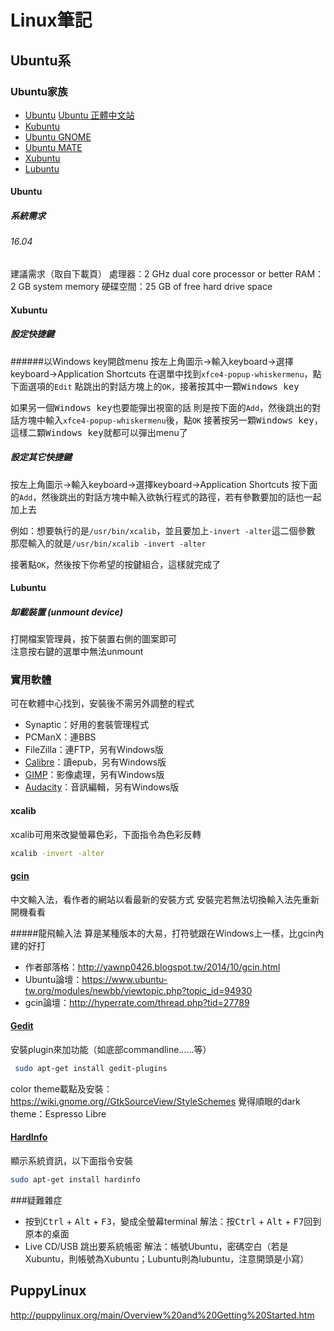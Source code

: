 # Linux筆記
## Ubuntu系
### Ubuntu家族
* [Ubuntu](https://www.ubuntu.com/)
  [Ubuntu 正體中文站](https://www.ubuntu-tw.org/)
* [Kubuntu](https://www.kubuntu.org/)
* [Ubuntu GNOME](https://ubuntugnome.org/)
* [Ubuntu MATE](https://ubuntu-mate.org/)
* [Xubuntu](http://xubuntu.org/)
* [Lubuntu](http://lubuntu.me/)

#### Ubuntu
##### 系統需求
###### 16.04
建議需求（取自下載頁）
處理器：2 GHz dual core processor or better
RAM：2 GB system memory
硬碟空間：25 GB of free hard drive space

#### Xubuntu
##### 設定快捷鍵
######以Windows key開啟menu
按左上角圖示→輸入keyboard→選擇keyboard→Application Shortcuts
在選單中找到`xfce4-popup-whiskermenu`，點下面選項的`Edit`
點跳出的對話方塊上的`OK`，接著按其中一顆<kbd>Windows key</kbd>

如果另一個<kbd>Windows key</kbd>也要能彈出視窗的話
則是按下面的`Add`，然後跳出的對話方塊中輸入`xfce4-popup-whiskermenu`後，點`OK`
接著按另一顆<kbd>Windows key</kbd>，這樣二顆<kbd>Windows key</kbd>就都可以彈出menu了

##### 設定其它快捷鍵
按左上角圖示→輸入keyboard→選擇keyboard→Application Shortcuts
按下面的`Add`，然後跳出的對話方塊中輸入欲執行程式的路徑，若有參數要加的話也一起加上去

例如：想要執行的是`/usr/bin/xcalib`，並且要加上`-invert -alter`這二個參數
那麼輸入的就是`/usr/bin/xcalib -invert -alter`

接著點`OK`，然後按下你希望的按鍵組合，這樣就完成了

#### Lubuntu
##### 缷載裝置 (unmount device)
打開檔案管理員，按下裝置右側的圖案即可  
注意按右鍵的選單中無法unmount  

### 實用軟體
可在軟體中心找到，安裝後不需另外調整的程式
* Synaptic：好用的套裝管理程式
* PCManX：連BBS
* FileZilla：連FTP，另有Windows版
* [Calibre](https://calibre-ebook.com/)：讀epub，另有Windows版
* [GIMP](https://www.gimp.org/)：影像處理，另有Windows版
* [Audacity](http://www.audacityteam.org/)：音訊編輯，另有Windows版

#### xcalib
xcalib可用來改變螢幕色彩，下面指令為色彩反轉
```bash
xcalib -invert -alter
```

#### [gcin](http://hyperrate.com/dir.php?eid=67)
中文輸入法，看作者的網站以看最新的安裝方式
安裝完若無法切換輸入法先重新開機看看

#####龍飛輸入法
算是某種版本的大易，打符號跟在Windows上一樣，比gcin內建的好打
* 作者部落格：http://yawnp0426.blogspot.tw/2014/10/gcin.html
* Ubuntu論壇：https://www.ubuntu-tw.org/modules/newbb/viewtopic.php?topic_id=94930
* gcin論壇：http://hyperrate.com/thread.php?tid=27789

#### [Gedit](https://wiki.gnome.org/Apps/Gedit)
安裝plugin來加功能（如底部commandline……等）
```bash
 sudo apt-get install gedit-plugins
```

color theme載點及安裝：<https://wiki.gnome.org//GtkSourceView/StyleSchemes>
覺得順眼的dark theme：Espresso Libre

#### [HardInfo](https://help.ubuntu.com/community/HardInfo)
顯示系統資訊，以下面指令安裝
```bash
sudo apt-get install hardinfo
```

###疑難雜症
* 按到<kbd>Ctrl</kbd> + <kbd>Alt</kbd> + <kbd>F3</kbd>，變成全螢幕terminal
  解法：按<kbd>Ctrl</kbd> + <kbd>Alt</kbd> + <kbd>F7</kbd>回到原本的桌面
* Live CD/USB 跳出要系統帳密
  解法：帳號Ubuntu，密碼空白（若是Xubuntu，則帳號為Xubuntu；Lubuntu則為lubuntu，注意開頭是小寫）

## PuppyLinux
http://puppylinux.org/main/Overview%20and%20Getting%20Started.htm